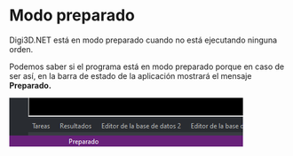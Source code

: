 # Modo preparado

Digi3D.NET está en modo preparado cuando no está ejecutando ninguna orden.

Podemos saber si el programa está en modo preparado porque en caso de ser así, en la barra de estado de la aplicación mostrará el mensaje **Preparado.**

![Barra de mensajes mostrando que est&#xE1; en modo preparado](../../../../../.gitbook/assets/modopreparado.png)

